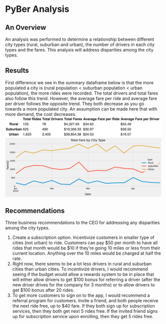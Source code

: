 # PyBer Analysis

## An Overview
An analysis was performed to determine a relationship between different city types (rural, suburban and urban), the number of drivers in each city types and the fares. This analysis will address disparities among the city types. 


## Results
First difference we see in the summary dataframe below is that the more populated a city is (rural population < suburban population < urban population), the more rides were recorded. The total drivers and total fares also follow this trend. However, the average fare per ride and average fare per driver follows the opposite trend. They both decrease as you go towards a more populated city. 
An assumption can be made here that with more demand, the cost decreases. 
![Summary_Data](https://github.com/pratishthasingh1/PyBer_Analysis/blob/master/Resources/ride_data.png?raw=true)
![Ride_Data](https://github.com/pratishthasingh1/PyBer_Analysis/blob/master/Resources/ride_graph.png?raw=true)

## Recommendations
Three business recommendations to the CEO for addressing any disparities among the city types.
1. Create a subscription option. Incentivize customers in smaller type of cities (not urban) to ride. Customers can pay $50 per month to have all rides that month would be $10 if they're going 10 miles or less from their current location. Anything over the 10 miles would be charged at half the rate. 
2. Right now, there seems to be a lot less drivers in rural and suburban cities than urban cities. To incentivize drivers, I would recommend seeing if the budget would allow a rewards system to be in place that will either allow drivers to get $100 bonus for referring a driver (after the new driver drives for the company for 3 months) or to allow drivers to get $100 bonus after 20 rides. 
3. To get more customers to sign on to the app, I would recommend a referral program for customers. Invite a friend, and both people receive the next ride free, up to $40 fare. If they both sign up for subscription services, then they both get next 5 rides free. If the invited friend signs up for subscription service upon enrolling, then they get 5 rides free. 
